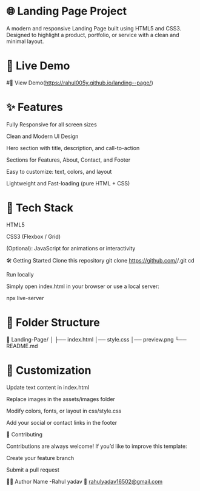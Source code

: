 # 🌐 Landing Page Project

A modern and responsive Landing Page built using HTML5 and CSS3.
Designed to highlight a product, portfolio, or service with a clean and minimal layout.

# 🚀 Live Demo

#🔗 View Demo(https://rahul005y.github.io/landing--page/)

# ✨ Features

Fully Responsive for all screen sizes

Clean and Modern UI Design

Hero section with title, description, and call-to-action

Sections for Features, About, Contact, and Footer

Easy to customize: text, colors, and layout

Lightweight and Fast-loading (pure HTML + CSS)

# 🧰 Tech Stack

HTML5

CSS3 (Flexbox / Grid)

(Optional): JavaScript for animations or interactivity

🛠️ Getting Started
Clone this repository
git clone https://github.com/<your-username>/<repo-name>.git
cd <repo-name>

Run locally

Simply open index.html in your browser
or use a local server:

npx live-server

# 🧩 Folder Structure
📁 Landing-Page/
│
├── index.html
│── style.css
│── preview.png
└── README.md

# 🎨 Customization

Update text content in index.html

Replace images in the assets/images folder

Modify colors, fonts, or layout in css/style.css

Add your social or contact links in the footer

🤝 Contributing

Contributions are always welcome!
If you’d like to improve this template:

Create your feature branch

Submit a pull request



👨‍💻 Author
 Name -Rahul yadav
📧 rahulyadav16502@gmail.com

